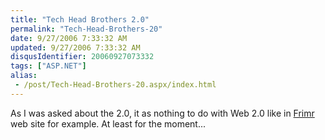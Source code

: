 ```yaml
---
title: "Tech Head Brothers 2.0"
permalink: "Tech-Head-Brothers-20"
date: 9/27/2006 7:33:32 AM
updated: 9/27/2006 7:33:32 AM
disqusIdentifier: 20060927073332
tags: ["ASP.NET"]
alias:
 - /post/Tech-Head-Brothers-20.aspx/index.html
---
```

As I was asked about the 2.0, it as nothing to do with Web 2.0 like in [Frimr](http://frimr.dyndns.org/) web site for example. At least for the moment... 

